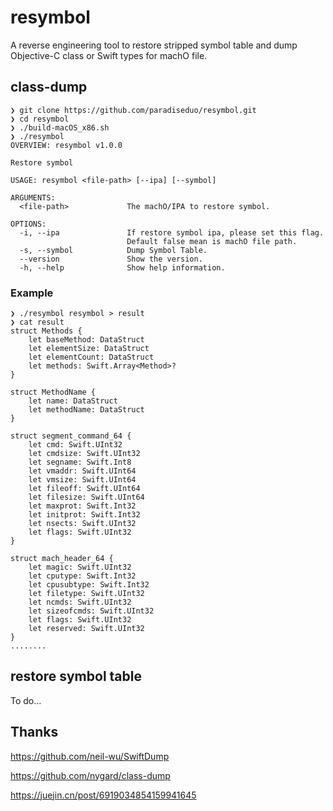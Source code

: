 # resymbol
A reverse engineering tool to restore stripped symbol table and dump Objective-C class or Swift types for machO file.


## class-dump
```
❯ git clone https://github.com/paradiseduo/resymbol.git
❯ cd resymbol
❯ ./build-macOS_x86.sh
❯ ./resymbol
OVERVIEW: resymbol v1.0.0

Restore symbol

USAGE: resymbol <file-path> [--ipa] [--symbol]

ARGUMENTS:
  <file-path>             The machO/IPA to restore symbol.

OPTIONS:
  -i, --ipa               If restore symbol ipa, please set this flag.
                          Default false mean is machO file path.
  -s, --symbol            Dump Symbol Table.
  --version               Show the version.
  -h, --help              Show help information.
```

### Example
```
❯ ./resymbol resymbol > result
❯ cat result
struct Methods {
    let baseMethod: DataStruct
    let elementSize: DataStruct
    let elementCount: DataStruct
    let methods: Swift.Array<Method>?
}

struct MethodName {
    let name: DataStruct
    let methodName: DataStruct
}

struct segment_command_64 {
    let cmd: Swift.UInt32
    let cmdsize: Swift.UInt32
    let segname: Swift.Int8
    let vmaddr: Swift.UInt64
    let vmsize: Swift.UInt64
    let fileoff: Swift.UInt64
    let filesize: Swift.UInt64
    let maxprot: Swift.Int32
    let initprot: Swift.Int32
    let nsects: Swift.UInt32
    let flags: Swift.UInt32
}

struct mach_header_64 {
    let magic: Swift.UInt32
    let cputype: Swift.Int32
    let cpusubtype: Swift.Int32
    let filetype: Swift.UInt32
    let ncmds: Swift.UInt32
    let sizeofcmds: Swift.UInt32
    let flags: Swift.UInt32
    let reserved: Swift.UInt32
}
........
```


## restore symbol table
To do...


## Thanks

https://github.com/neil-wu/SwiftDump

https://github.com/nygard/class-dump

https://juejin.cn/post/6919034854159941645
